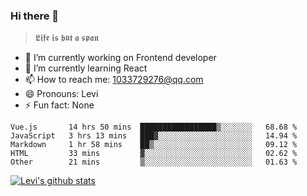 ### Hi there 👋

> 𝕷𝖎𝖋𝖊 𝖎𝖘 𝖇𝖚𝖙 𝖆 𝖘𝖕𝖆𝖓

- 🔭 I’m currently working on Frontend developer
- 🌱 I’m currently learning React
- 📫 How to reach me: 1033729276@qq.com
- 😄 Pronouns: Levi
- ⚡ Fun fact: None


<!--START_SECTION:waka-->
```text
Vue.js       14 hrs 50 mins  █████████████████▒░░░░░░░   68.68 % 
JavaScript   3 hrs 13 mins   ███▓░░░░░░░░░░░░░░░░░░░░░   14.94 % 
Markdown     1 hr 58 mins    ██▒░░░░░░░░░░░░░░░░░░░░░░   09.12 % 
HTML         33 mins         ▓░░░░░░░░░░░░░░░░░░░░░░░░   02.62 % 
Other        21 mins         ▒░░░░░░░░░░░░░░░░░░░░░░░░   01.63 % 
```
<!--END_SECTION:waka-->


[![Levi's github stats](https://github-readme-stats.vercel.app/api?username=chaossssss)](https://github.com/anuraghazra/github-readme-stats)